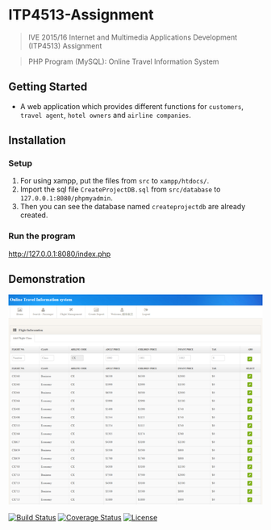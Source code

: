 # ITP4513-Assignment
> IVE 2015/16 Internet and Multimedia Applications Development (ITP4513) Assignment

> PHP Program (MySQL): Online Travel Information System

## Getting Started
- A web application which provides different functions for `customers`, `travel agent`, `hotel owners` and `airline companies`.

## Installation

### Setup
1. For using xampp, put the files from `src` to `xampp/htdocs/`.
2. Import the sql file `CreateProjectDB.sql` from `src/database` to `127.0.0.1:8080/phpmyadmin`.
3. Then you can see the database named `createprojectdb` are already created.

### Run the program
http://127.0.0.1:8080/index.php

## Demonstration
![image](https://github.com/alvinau0427/ITP4513-Assignment/blob/master/doc/demo.png)

[![Build Status](http://img.shields.io/travis/badges/badgerbadgerbadger.svg?style=flat-square)](https://travis-ci.org/badges/badgerbadgerbadger)
[![Coverage Status](http://img.shields.io/coveralls/badges/badgerbadgerbadger.svg?style=flat-square)](https://coveralls.io/r/badges/badgerbadgerbadger)
[![License](http://img.shields.io/:license-mit-blue.svg?style=flat-square)](http://badges.mit-license.org)
